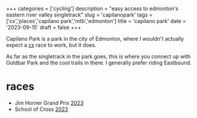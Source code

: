 +++
categories = ['cycling']
description = "easy access to edmonton's eastern river valley singletrack"
slug = 'capilanopark'
tags = ['cx','places','capilano park','mtb','edmonton']
title = 'capilano park'
date = '2023-09-15'
draft = false
+++

Capilano Park is a park in the city of Edmonton, where I wouldn't actually expect a [cx](../cx/) race to work, but it does.

As far as the singletrack in the park goes, this is where you connect up with Goldbar Park and the cool trails in there. I generally prefer riding Eastbound.

# races

* Jim Horner Grand Prix [2023](../../posts/jimhornergrandprix2023/)
* School of Cross [2023](../race/schoolofcross2023/)